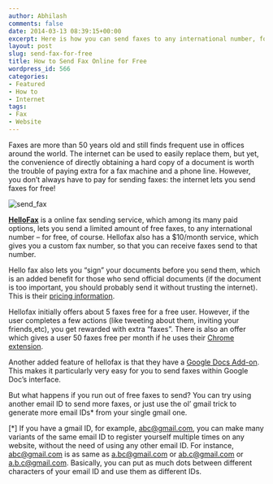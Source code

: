 ```yaml
---
author: Abhilash
comments: false
date: 2014-03-13 08:39:15+00:00
excerpt: Here is how you can send faxes to any international number, for free.
layout: post
slug: send-fax-for-free
title: How to Send Fax Online for Free
wordpress_id: 566
categories:
- Featured
- How to
- Internet
tags:
- Fax
- Website
---
```


Faxes are more than 50 years old and still finds frequent use in offices around the world. The internet can be used to easily replace them, but yet, the convenience of directly obtaining a hard copy of a document is worth the trouble of paying extra for a fax machine and a phone line. However, you don’t always have to pay for sending faxes: the internet lets you send faxes for free!

![send_fax](https://techcovered.github.io/images/send_fax.png)

**[HelloFax](https://www.hellofax.com/)** is a online fax sending service, which among its many paid options, lets you send a limited amount of free faxes, to any international number – for free, of course. Hellofax also has a $10/month service, which gives you a custom fax number, so that you can receive faxes send to that number.

Hello fax also lets you “sign” your documents before you send them, which is an added benefit for those who send official documents (if the document is too important, you should probably send it without trusting the internet). This is their [pricing information](https://www.hellofax.com/info/pricing).

Hellofax initially offers about 5 faxes free for a free user. However, if the user completes a few actions (like tweeting about them, inviting your friends,etc), you get rewarded with extra “faxes”. There is also an offer which gives a user 50 faxes free per month if he uses their [Chrome extension](https://chrome.google.com/webstore/detail/hellofax-50-free-fax-page/bocmleclimfnadgmcdgecijlblfcmfnm).

Another added feature of hellofax is that they have a [Google Docs Add-on](https://www.hellofax.com/google-docs-add-on). This makes it particularly very easy for you to send faxes within Google Doc’s interface.

But what happens if you run out of free faxes to send? You can try using another email ID to send more faxes, or just use the ol’ gmail trick to generate more email IDs* from your single gmail one.

[*] If you have a gmail ID, for example, abc@gmail.com, you can make many variants of the same email ID to register yourself multiple times on any website, without the need of using any other email ID. For instance, abc@gmail.com is as same as a.bc@gmail.com or ab.c@gmail.com or a.b.c@gmail.com. Basically, you can put as much dots between different characters of your email ID and use them as different IDs.
